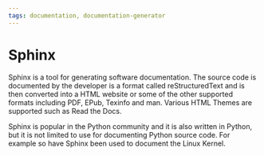 ```yaml
---
tags: documentation, documentation-generator
---
```

# Sphinx

Sphinx is a tool for generating software documentation. The source code is documented by the developer is a format called reStructuredText and is then converted into a HTML website or some of the other supported formats including PDF, EPub, Texinfo and man. Various HTML Themes are supported such as Read the Docs.

Sphinx is popular in the Python community and it is also written in Python, but it is not limited to use for documenting Python source code. For example so have Sphinx been used to document the Linux Kernel.
